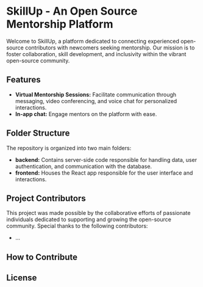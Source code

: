 # SkillUp - An Open Source Mentorship Platform

Welcome to SkillUp, a platform dedicated to connecting experienced open-source contributors with newcomers seeking mentorship. Our mission is to foster collaboration, skill development, and inclusivity within the vibrant open-source community.

## Features

- **Virtual Mentorship Sessions:** Facilitate communication through messaging, video conferencing, and voice chat for personalized interactions.
- **In-app chat:** Engage mentors on the platform with ease.

## Folder Structure

The repository is organized into two main folders:

- **backend:** Contains server-side code responsible for handling data, user authentication, and communication with the database.
- **frontend:** Houses the React app responsible for the user interface and interactions.

## Project Contributors

This project was made possible by the collaborative efforts of passionate individuals dedicated to supporting and growing the open-source community. Special thanks to the following contributors:

- ...

## How to Contribute

## License
